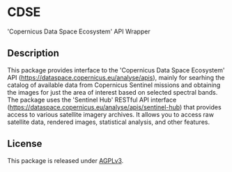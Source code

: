 # CDSE

'Copernicus Data Space Ecosystem' API Wrapper

## Description

This package provides interface to the 'Copernicus Data Space Ecosystem' API (https://dataspace.copernicus.eu/analyse/apis), mainly for searhing the catalog of available data from Copernicus Sentinel missions and obtaining the images for just the area of interest based on selected spectral bands. The package uses the 'Sentinel Hub' RESTful API interface (https://dataspace.copernicus.eu/analyse/apis/sentinel-hub) that provides access to various satellite imagery archives. It allows you to access raw satellite data, rendered images, statistical analysis, and other features.

## License

This package is released under [AGPLv3](https://cran.r-project.org/web/licenses/AGPL-3).
